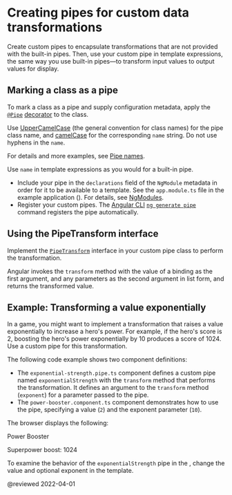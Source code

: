 # Creating pipes for custom data transformations

Create custom pipes to encapsulate transformations that are not provided with the built-in pipes.
Then, use your custom pipe in template expressions, the same way you use built-in pipes—to transform input values to output values for display.

## Marking a class as a pipe

To mark a class as a pipe and supply configuration metadata, apply the [`@Pipe`](/api/core/Pipe "API reference for Pipe") [decorator](/guide/glossary#decorator--decoration "Definition for decorator") to the class.

Use [UpperCamelCase](guide/glossary#case-types "Definition of case types") (the general convention for class names) for the pipe class name, and [camelCase](guide/glossary#case-types "Definition of case types") for the corresponding `name` string.
Do not use hyphens in the `name`.

For details and more examples, see [Pipe names](guide/styleguide#pipe-names "Pipe names in the Angular coding style guide").

Use `name` in template expressions as you would for a built-in pipe.

<div class="alert is-important">

*   Include your pipe in the `declarations` field of the `NgModule` metadata in order for it to be available to a template. See the `app.module.ts` file in the example application (<live-example name="pipes-custom-data-trans"></live-example>). For details, see [NgModules](guide/ngmodules "NgModules introduction").
*   Register your custom pipes. The [Angular CLI](cli "CLI Overview and Command Reference") [`ng generate pipe`](cli/generate#pipe "ng generate pipe in the CLI Command Reference") command registers the pipe automatically.

</div>

## Using the PipeTransform interface

Implement the [`PipeTransform`](/api/core/PipeTransform "API reference for PipeTransform") interface in your custom pipe class to perform the transformation.

Angular invokes the `transform` method with the value of a binding as the first argument, and any parameters as the second argument in list form, and returns the transformed value.

## Example: Transforming a value exponentially

In a game, you might want to implement a transformation that raises a value exponentially to increase a hero's power.
For example, if the hero's score is 2, boosting the hero's power exponentially by 10 produces a score of 1024.
Use a custom pipe for this transformation.

The following code example shows two component definitions:

*   The `exponential-strength.pipe.ts` component defines a custom pipe named `exponentialStrength` with the `transform` method that performs the transformation.
    It defines an argument to the `transform` method (`exponent`) for a parameter passed to the pipe.
*   The `power-booster.component.ts` component demonstrates how to use the pipe, specifying a value (`2`) and the exponent parameter (`10`).

<code-tabs>
    <code-pane header="src/app/exponential-strength.pipe.ts" path="pipes/src/app/exponential-strength.pipe.ts"></code-pane>
    <code-pane header="src/app/power-booster.component.ts" path="pipes/src/app/power-booster.component.ts"></code-pane>
</code-tabs>

The browser displays the following:

<code-example language="none">

Power Booster

Superpower boost: 1024

</code-example>

<div class="alert is-helpful">

To examine the behavior of the `exponentialStrength` pipe in the <live-example name="pipes-custom-data-trans"></live-example>, change the value and optional exponent in the template.

</div>

@reviewed 2022-04-01
